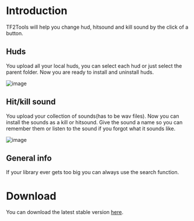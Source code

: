 # Introduction

TF2Tools will help you change hud, hitsound and kill sound by the click of a button.

## Huds

You upload all your local huds, you can select each hud or just select the parent folder. Now you are ready to install and uninstall huds.

![image](https://user-images.githubusercontent.com/36205789/145903324-641e7b0a-fcb9-4371-9997-d1d6c8b18225.png)

## Hit/kill sound

You upload your collection of sounds(has to be wav files). Now you can install the sounds as a kill or hitsound. Give the sound a name so you can remember them or listen to the sound if you forgot what it sounds like.

![image](https://user-images.githubusercontent.com/36205789/145903444-e4d73868-4a02-4826-89f8-677a64c63018.png)

## General info

If your library ever gets too big you can always use the search function.

# Download

You can download the latest stable version [here](https://github.com/PhongGuy/TF2Tools/releases/latest/download/TF2Tools.zip).
